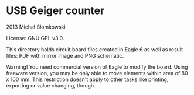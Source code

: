 USB Geiger counter
==================

2013 Michał Słomkowski

License: GNU GPL v3.0.

This directory holds circuit board files created in Eagle 6 as well as result files: PDF with mirror image and PNG schematic.

Warning! You need commercial version of Eagle to modify the board. Using freeware version, you may be only able to move elements within area of 80 x 100 mm. This restriction doesn't apply to other tasks like printing, exporting or value changing, though.
